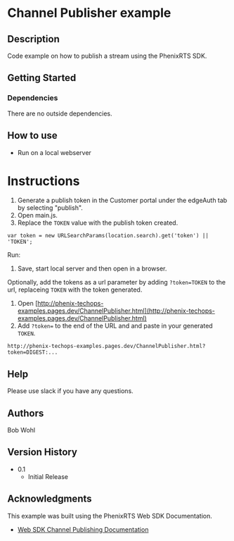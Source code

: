 # Channel Publisher example

## Description

Code example on how to publish a stream using the PhenixRTS SDK.

## Getting Started

### Dependencies

There are no outside dependencies.

## How to use

- Run on a local webserver

# Instructions

1. Generate a publish token in the Customer portal under the edgeAuth tab by selecting "publish".
2. Open main.js.
3. Replace the `TOKEN` value with the publish token created.

```
var token = new URLSearchParams(location.search).get('token') || 'TOKEN';
```
Run:
1. Save, start local server and then open in a browser.

Optionally, add the tokens as a url parameter by adding `?token=TOKEN` to the url, replaceing `TOKEN` with the token generated.

1. Open [http://phenix-techops-examples.pages.dev/ChannelPublisher.html](http://phenix-techops-examples.pages.dev/ChannelPublisher.html)
2. Add `?token=` to the end of the URL and and paste in your generated `TOKEN`.

```
http://phenix-techops-examples.pages.dev/ChannelPublisher.html?token=DIGEST:...
```



## Help

Please use slack if you have any questions.

## Authors

Bob Wohl

## Version History

- 0.1
  - Initial Release

## Acknowledgments

This example was built using the PhenixRTS Web SDK Documentation.

- [Web SDK Channel Publishing Documentation](https://phenixrts.com/docs/sdk_ref/web/express-channel/#publish-to-a-channel)
